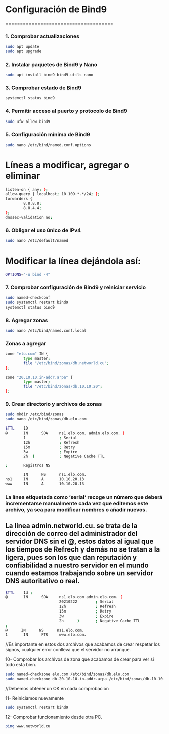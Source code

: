 # Configuración de Bind9

=====================================

### 1. Comprobar actualizaciones

```bash
sudo apt update
sudo apt upgrade
```

### 2. Instalar paquetes de Bind9 y Nano

```bash
sudo apt install bind9 bind9-utils nano
```

### 3. Comprobar estado de Bind9

```bash
systemctl status bind9
```

### 4. Permitir acceso al puerto y protocolo de Bind9

```bash
sudo ufw allow bind9
```

### 5. Configuración mínima de Bind9

```bash
sudo nano /etc/bind/named.conf.options
```

# Líneas a modificar, agregar o eliminar

```bash
listen-on { any; };
allow-query { localhost; 10.109.*.*/24; };
forwarders {
        8.8.8.8;
        8.8.4.4;
};
dnssec-validation no;
```

### 6. Obligar el uso único de IPv4

```bash
sudo nano /etc/default/named
```

# Modificar la línea dejándola así:

```bash
OPTIONS="-u bind -4"
```

### 7. Comprobar configuración de Bind9 y reiniciar servicio

```bash
sudo named-checkconf
sudo systemctl restart bind9
systemctl status bind9
```

### 8. Agregar zonas

```bash
sudo nano /etc/bind/named.conf.local
```

### Zonas a agregar

```bash
zone "elo.com" IN {
        type master;
        file "/etc/bind/zonas/db.networld.cu";
};

zone "20.10.10.in-addr.arpa" {
        type master;
        file "/etc/bind/zonas/db.10.10.20";
};
```

### 9. Crear directorio y archivos de zonas

```bash
sudo mkdir /etc/bind/zonas
sudo nano /etc/bind/zonas/db.elo.com
```

```bash
$TTL    1D
@       IN      SOA     ns1.elo.com. admin.elo.com. (
        1               ; Serial
        12h             ; Refresh
        15m             ; Retry
        3w              ; Expire
        2h  )           ; Negative Cache TTL

;       Registros NS

        IN      NS      ns1.elo.com.
ns1     IN      A       10.10.20.13
www     IN      A       10.10.20.13
```

### La línea etiquetada como ‘serial‘ recoge un número que deberá incrementarse manualmente cada vez que editemos este archivo, ya sea para modificar nombres o añadir nuevos.

## La línea admin.networld.cu. se trata de la dirección de correo del administrador del servidor DNS sin el @, estos datos al igual que los tiempos de Refrech y demás no se tratan a la ligera, pues son los que dan reputación y confiabilidad a nuestro servidor en el mundo cuando estamos trabajando sobre un servidor DNS autoritativo o real.

```bash
$TTL    1d ;
@       IN      SOA     ns1.elo.com admin.elo.com. (
                        20210222        ; Serial
                        12h             ; Refresh
                        15m             ; Retry
                        3w              ; Expire
                        2h      )       ; Negative Cache TTL
;
@      IN      NS      ns1.elo.com.
1       IN      PTR     www.elo.com.
```

//Es importante en estos dos archivos que acabamos de crear respetar los signos, cualquier error conlleva que el servidor no arranque.

10- Comprobar los archivos de zona que acabamos de crear para ver si todo esta bien.

```bash
sudo named-checkzone elo.com /etc/bind/zonas/db.elo.com
sudo named-checkzone db.20.10.10.in-addr.arpa /etc/bind/zonas/db.10.10.20
```

//Debemos obtener un OK en cada comprobación

11- Reiniciamos nuevamente

```bash
sudo systemctl restart bind9
```

12- Comprobar funcionamiento desde otra PC.

```bash
ping www.networld.cu
```
